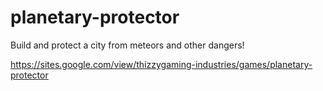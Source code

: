 # planetary-protector
Build and protect a city from meteors and other dangers!

https://sites.google.com/view/thizzygaming-industries/games/planetary-protector
